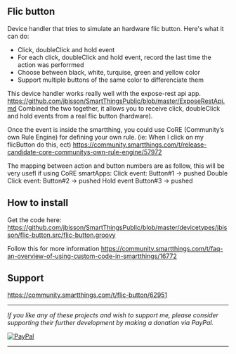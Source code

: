 ## Flic button

Device handler that tries to simulate an hardware flic button. Here's what it can do:

- Click, doubleClick and hold event
- For each click, doubleClick and hold event, record the last time the action was perforrmed
- Choose between black, white, turquise, green and yellow color
- Support multiple buttons of the same color to differenciate them
 
 This device handler works really well with the expose-rest api app. https://github.com/jbisson/SmartThingsPublic/blob/master/ExposeRestApi.md
 Combined the two together, it allows you to receive click, doubleClick and hold events from a real flic button (hardware).  
 
 Once the event is inside the smartthing, you could use CoRE (Community’s own Rule Engine) for defining your own rule. (ie: When I click on my flicButton do this, ect)
 https://community.smartthings.com/t/release-candidate-core-communitys-own-rule-engine/57972
 
 The mapping between action and button numbers are as follow, this will be very usefl if using CoRE smartApps:
     Click event:         Button#1 -> pushed
     Double Click event:  Button#2 -> pushed
     Hold event           Button#3 -> pushed
 
 
## How to install
Get the code here: https://github.com/jbisson/SmartThingsPublic/blob/master/devicetypes/jbisson/flic-button.src/flic-button.groovy

Follow this for more information https://community.smartthings.com/t/faq-an-overview-of-using-custom-code-in-smartthings/16772

## Support
https://community.smartthings.com/t/flic-button/62951

---

*If you like any of these projects and wish to support me, please consider supporting their further
development by making a donation via PayPal.*

[![PayPal](https://www.paypalobjects.com/en_US/i/btn/btn_donate_LG.gif)](https://www.paypal.com/cgi-bin/webscr?cmd=_s-xclick&hosted_button_id=LNDQQW7HQPN98)

---

